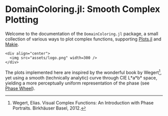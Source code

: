 # DomainColoring.jl: Smooth Complex Plotting

Welcome to the documentation of the `DomainColoring.jl` package, a small
collection of various ways to plot complex functions, supporting
[Plots.jl](https://docs.juliaplots.org) and [Makie](https://makie.org).

```@raw html
<div align="center">
  <img src="assets/logo.png" width=300 />
</div>
```

The plots implemented here are inspired by the wonderful book by
Wegert[^1], yet using a smooth (technically analytic) curve
through CIE L\*a\*b\* space, yielding a more perceptually uniform
representation of the phase (see [Phase Wheel](@ref)).

[^1]:
    Wegert, Elias. Visual Complex Functions: An Introduction with Phase
    Portraits. Birkhäuser Basel, 2012.

